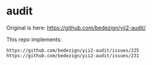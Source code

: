 # audit

Original is here: https://github.com/bedezign/yii2-audit/

This repo implements:

    https://github.com/bedezign/yii2-audit/issues/225
    https://github.com/bedezign/yii2-audit/issues/231
